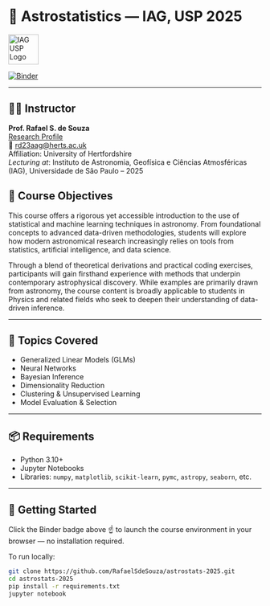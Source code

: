 # 🌌 Astrostatistics — IAG, USP 2025
<a href="https://iag.usp.br">
  <img src="[https://imagens.usp.br/wp-content/uploads/2012/03/logotipo-instituto-de-astronomia-geofisica-e-ciencias-atmosfericas-institutos-faculdades-e-escolas.png](https://imagens.usp.br/wp-content/uploads/IAG.jpg)" alt="IAG USP Logo" height="60">
</a>

[![Binder](https://mybinder.org/badge_logo.svg)](https://mybinder.org/v2/gh/RafaelSdeSouza/astrostats-2025/HEAD)

---

## 👨‍🏫 Instructor  
**Prof. Rafael S. de Souza**  
[Research Profile](https://researchprofiles.herts.ac.uk/en/persons/rafael-da-silva-de-souza)  
📧 rd23aag@herts.ac.uk  
Affiliation: University of Hertfordshire  
*Lecturing at*: Instituto de Astronomia, Geofísica e Ciências Atmosféricas (IAG), Universidade de São Paulo – 2025


## 🎯 Course Objectives

This course offers a rigorous yet accessible introduction to the use of statistical and machine learning techniques in astronomy. From foundational concepts to advanced data-driven methodologies, students will explore how modern astronomical research increasingly relies on tools from statistics, artificial intelligence, and data science.

Through a blend of theoretical derivations and practical coding exercises, participants will gain firsthand experience with methods that underpin contemporary astrophysical discovery. While examples are primarily drawn from astronomy, the course content is broadly applicable to students in Physics and related fields who seek to deepen their understanding of data-driven inference.

---

## 🧠 Topics Covered

- Generalized Linear Models (GLMs)
- Neural Networks
- Bayesian Inference
- Dimensionality Reduction
- Clustering & Unsupervised Learning
- Model Evaluation & Selection

---

## 📦 Requirements

- Python 3.10+
- Jupyter Notebooks
- Libraries: `numpy`, `matplotlib`, `scikit-learn`, `pymc`, `astropy`, `seaborn`, etc.

---

## 🚀 Getting Started

Click the Binder badge above ☝️ to launch the course environment in your browser — no installation required.

To run locally:

```bash
git clone https://github.com/RafaelSdeSouza/astrostats-2025.git
cd astrostats-2025
pip install -r requirements.txt
jupyter notebook
